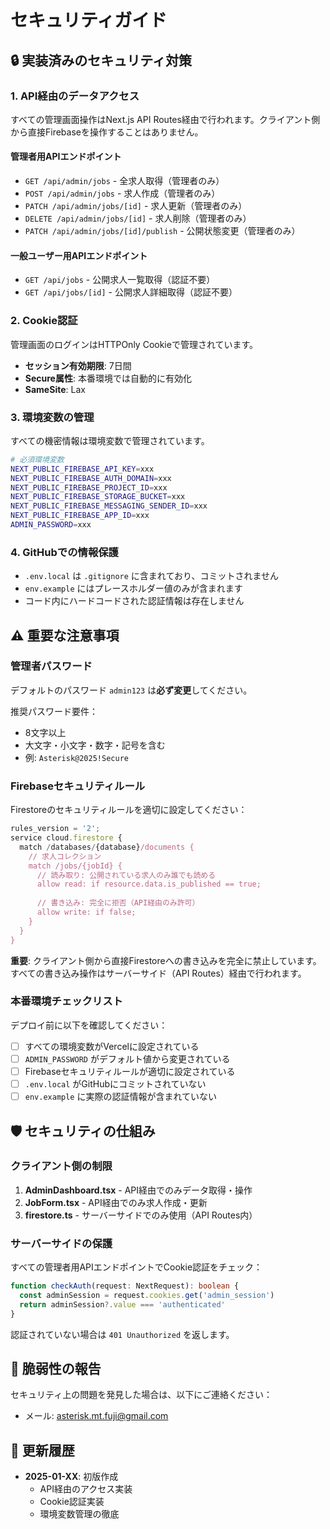 # セキュリティガイド

## 🔒 実装済みのセキュリティ対策

### 1. API経由のデータアクセス

すべての管理画面操作はNext.js API Routes経由で行われます。クライアント側から直接Firebaseを操作することはありません。

#### 管理者用APIエンドポイント

- `GET /api/admin/jobs` - 全求人取得（管理者のみ）
- `POST /api/admin/jobs` - 求人作成（管理者のみ）
- `PATCH /api/admin/jobs/[id]` - 求人更新（管理者のみ）
- `DELETE /api/admin/jobs/[id]` - 求人削除（管理者のみ）
- `PATCH /api/admin/jobs/[id]/publish` - 公開状態変更（管理者のみ）

#### 一般ユーザー用APIエンドポイント

- `GET /api/jobs` - 公開求人一覧取得（認証不要）
- `GET /api/jobs/[id]` - 公開求人詳細取得（認証不要）

### 2. Cookie認証

管理画面のログインはHTTPOnly Cookieで管理されています。

- **セッション有効期限**: 7日間
- **Secure属性**: 本番環境では自動的に有効化
- **SameSite**: Lax

### 3. 環境変数の管理

すべての機密情報は環境変数で管理されています。

```bash
# 必須環境変数
NEXT_PUBLIC_FIREBASE_API_KEY=xxx
NEXT_PUBLIC_FIREBASE_AUTH_DOMAIN=xxx
NEXT_PUBLIC_FIREBASE_PROJECT_ID=xxx
NEXT_PUBLIC_FIREBASE_STORAGE_BUCKET=xxx
NEXT_PUBLIC_FIREBASE_MESSAGING_SENDER_ID=xxx
NEXT_PUBLIC_FIREBASE_APP_ID=xxx
ADMIN_PASSWORD=xxx
```

### 4. GitHubでの情報保護

- `.env.local` は `.gitignore` に含まれており、コミットされません
- `env.example` にはプレースホルダー値のみが含まれます
- コード内にハードコードされた認証情報は存在しません

## ⚠️ 重要な注意事項

### 管理者パスワード

デフォルトのパスワード `admin123` は**必ず変更**してください。

推奨パスワード要件：
- 8文字以上
- 大文字・小文字・数字・記号を含む
- 例: `Asterisk@2025!Secure`

### Firebaseセキュリティルール

Firestoreのセキュリティルールを適切に設定してください：

```javascript
rules_version = '2';
service cloud.firestore {
  match /databases/{database}/documents {
    // 求人コレクション
    match /jobs/{jobId} {
      // 読み取り: 公開されている求人のみ誰でも読める
      allow read: if resource.data.is_published == true;
      
      // 書き込み: 完全に拒否（API経由のみ許可）
      allow write: if false;
    }
  }
}
```

**重要**: クライアント側から直接Firestoreへの書き込みを完全に禁止しています。すべての書き込み操作はサーバーサイド（API Routes）経由で行われます。

### 本番環境チェックリスト

デプロイ前に以下を確認してください：

- [ ] すべての環境変数がVercelに設定されている
- [ ] `ADMIN_PASSWORD` がデフォルト値から変更されている
- [ ] Firebaseセキュリティルールが適切に設定されている
- [ ] `.env.local` がGitHubにコミットされていない
- [ ] `env.example` に実際の認証情報が含まれていない

## 🛡️ セキュリティの仕組み

### クライアント側の制限

1. **AdminDashboard.tsx** - API経由でのみデータ取得・操作
2. **JobForm.tsx** - API経由でのみ求人作成・更新
3. **firestore.ts** - サーバーサイドでのみ使用（API Routes内）

### サーバーサイドの保護

すべての管理者用APIエンドポイントでCookie認証をチェック：

```typescript
function checkAuth(request: NextRequest): boolean {
  const adminSession = request.cookies.get('admin_session')
  return adminSession?.value === 'authenticated'
}
```

認証されていない場合は `401 Unauthorized` を返します。

## 📝 脆弱性の報告

セキュリティ上の問題を発見した場合は、以下にご連絡ください：

- メール: asterisk.mt.fuji@gmail.com

## 🔄 更新履歴

- **2025-01-XX**: 初版作成
  - API経由のアクセス実装
  - Cookie認証実装
  - 環境変数管理の徹底

